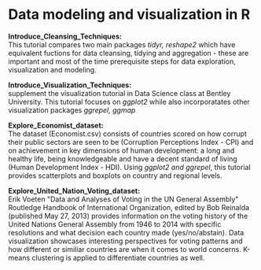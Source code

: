 # Data modeling and visualization in R  

**Introduce_Cleansing_Techniques:**   
This tutorial compares two main packages *tidyr, reshape2* which have equivalent fuctions for data cleansing, tidying and aggregation - these are important and most of the time prerequisite steps for data exploration, visualization and modeling. 

**Introduce_Visualization_Techniques:**   
supplement the visualization tutorial in Data Science class at Bentley University. This tutorial focuses on *ggplot2* while also incorporatates other visualization packages *ggrepel, ggmap*  

**Explore_Economist_dataset:**   
The dataset (Economist.csv) consists of countries scored on how corrupt their public sectors are seen to be (Corruption Perceptions Index - CPI) and on achievement in key dimensions of human development: a long and healthy life, being knowledgeable and have a decent standard of living (Human Development Index - HDI). Using *ggplot2 and ggrepel*, this tutorial provides scatterplots and boxplots on country and regional levels.

**Explore_United_Nation_Voting_dataset:**   
Erik Voeten "Data and Analyses of Voting in the UN General Assembly" Routledge Handbook of International Organization, edited by Bob Reinalda (published May 27, 2013) provides information on the voting history of the United Nations General Assembly from 1946 to 2014 with specific resolutions and what decision each country made (yes/no/abstain). Data visualization showcases interesting perspectives for voting patterns and how different or similiar countries are when it comes to world concerns. K-means clustering is applied to differentiate countries as well.
